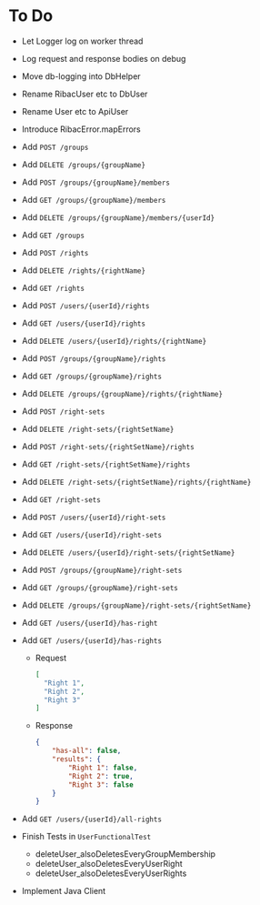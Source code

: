 # To Do
* Let Logger log on worker thread
* Log request and response bodies on debug
* Move db-logging into DbHelper
* Rename RibacUser etc to DbUser
* Rename User etc to ApiUser
* Introduce RibacError.mapErrors

* Add `POST /groups`
* Add `DELETE /groups/{groupName}`
* Add `POST /groups/{groupName}/members`
* Add `GET /groups/{groupName}/members`
* Add `DELETE /groups/{groupName}/members/{userId}`
* Add `GET /groups`

* Add `POST /rights`
* Add `DELETE /rights/{rightName}`
* Add `GET /rights`

* Add `POST /users/{userId}/rights`
* Add `GET /users/{userId}/rights`
* Add `DELETE /users/{userId}/rights/{rightName}`

* Add `POST /groups/{groupName}/rights`
* Add `GET /groups/{groupName}/rights`
* Add `DELETE /groups/{groupName}/rights/{rightName}`

* Add `POST /right-sets`
* Add `DELETE /right-sets/{rightSetName}`
* Add `POST /right-sets/{rightSetName}/rights`
* Add `GET /right-sets/{rightSetName}/rights`
* Add `DELETE /right-sets/{rightSetName}/rights/{rightName}`
* Add `GET /right-sets`

* Add `POST /users/{userId}/right-sets`
* Add `GET /users/{userId}/right-sets`
* Add `DELETE /users/{userId}/right-sets/{rightSetName}`

* Add `POST /groups/{groupName}/right-sets`
* Add `GET /groups/{groupName}/right-sets`
* Add `DELETE /groups/{groupName}/right-sets/{rightSetName}`

* Add `GET /users/{userId}/has-right`
* Add `GET /users/{userId}/has-rights`
    * Request
        ```json
        [
          "Right 1",
          "Right 2",
          "Right 3"
        ]
        ```
    * Response
        ```json
        {
            "has-all": false,
            "results": {
                "Right 1": false,
                "Right 2": true,
                "Right 3": false
            }
        }
        ```
* Add `GET /users/{userId}/all-rights`

* Finish Tests in `UserFunctionalTest`
    * deleteUser_alsoDeletesEveryGroupMembership
    * deleteUser_alsoDeletesEveryUserRight
    * deleteUser_alsoDeletesEveryUserRights
* Implement Java Client